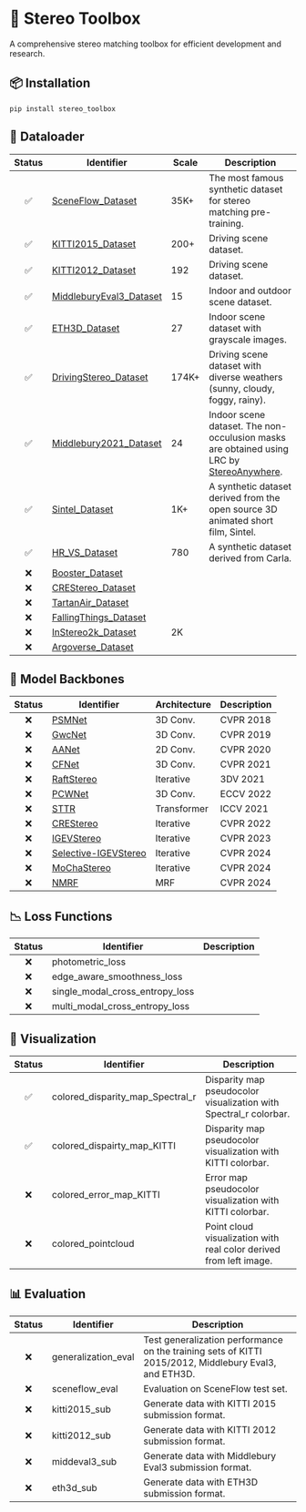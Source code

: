# 🔧 Stereo Toolbox

A comprehensive stereo matching toolbox for efficient development and research.

## 📦 Installation

```
pip install stereo_toolbox
```

## 🔄 Dataloader

| Status | Identifier | Scale | Description |
| :----: | ---------- | ----- | ----------- | 
| ✅ | [SceneFlow_Dataset](https://lmb.informatik.uni-freiburg.de/resources/datasets/SceneFlowDatasets.en.html) | 35K+ | The most famous synthetic dataset for stereo matching pre-training. |
| ✅ | [KITTI2015_Dataset](https://www.cvlibs.net/datasets/kitti/eval_scene_flow.php?benchmark=stereo) | 200+ | Driving scene dataset. |
| ✅ | [KITTI2012_Dataset](https://www.cvlibs.net/datasets/kitti/eval_stereo_flow.php?benchmark=stereo) | 192 | Driving scene dataset. |
| ✅ | [MiddleburyEval3_Dataset](https://vision.middlebury.edu/stereo/submit3) | 15 | Indoor and outdoor scene dataset. |
| ✅ | [ETH3D_Dataset](https://www.eth3d.net/datasets) | 27 | Indoor scene dataset with grayscale images. |
| ✅ | [DrivingStereo_Dataset](https://drivingstereo-dataset.github.io/)| 174K+ | Driving scene dataset with diverse weathers (sunny, cloudy, foggy, rainy). |
| ✅ | [Middlebury2021_Dataset](https://vision.middlebury.edu/stereo/data/scenes2021/) | 24 | Indoor scene dataset. The non-occulusion masks are obtained using LRC by [StereoAnywhere](https://github.com/bartn8/stereoanywhere). |
| ✅ | [Sintel_Dataset](http://sintel.is.tue.mpg.de/stereo) | 1K+ | A synthetic dataset derived from the open source 3D animated short film, Sintel.|
| ✅ | [HR_VS_Dataset](https://drive.google.com/file/d/1SgEIrH_IQTKJOToUwR1rx4-237sThUqX/view) | 780 | A synthetic dataset derived from Carla. |
| ❌ | [Booster_Dataset](https://amsacta.unibo.it/id/eprint/6876/) |  |  |
| ❌ | [CREStereo_Dataset](https://github.com/megvii-research/CREStereo) | |
| ❌ | [TartanAir_Dataset]() | |
| ❌ | [FallingThings_Dataset]() | |
| ❌ | [InStereo2k_Dataset](https://github.com/YuhuaXu/StereoDataset) | 2K | |
| ❌ | [Argoverse_Dataset]() | |



## 🧠 Model Backbones

| Status | Identifier | Architecture | Description |
| :----: | ---------- | ------------ | ----------- |
| ❌ | [PSMNet]() | 3D Conv. | CVPR 2018 |
| ❌ | [GwcNet]() | 3D Conv. | CVPR 2019 |
| ❌ | [AANet]() | 2D Conv. | CVPR 2020 |
| ❌ | [CFNet]() | 3D Conv. | CVPR 2021 |
| ❌ | [RaftStereo]() | Iterative | 3DV 2021 |
| ❌ | [PCWNet]() | 3D Conv. | ECCV 2022 |
| ❌ | [STTR]() | Transformer | ICCV 2021 |
| ❌ | [CREStereo]() | Iterative | CVPR 2022 |
| ❌ | [IGEVStereo]() | Iterative | CVPR 2023 |
| ❌ | [Selective-IGEVStereo]() | Iterative | CVPR 2024 |
| ❌ | [MoChaStereo]() | Iterative | CVPR 2024 |
| ❌ | [NMRF]() | MRF | CVPR 2024 |




## 📉 Loss Functions
| Status | Identifier | Description |
| :----: | ---------- | ----------- |
| ❌ | photometric_loss | |
| ❌ | edge_aware_smoothness_loss | |
| ❌ | single_modal_cross_entropy_loss | |
| ❌ | multi_modal_cross_entropy_loss | |





## 🎨 Visualization

| Status | Identifier | Description |
| :----: | ---------- | ----------- |
| ✅ | colored_disparity_map_Spectral_r | Disparity map pseudocolor visualization with Spectral_r colorbar. |
| ✅ | colored_dispairty_map_KITTI | Disparity map pseudocolor visualization with KITTI colorbar. |
| ❌ | colored_error_map_KITTI | Error map pseudocolor visualization with KITTI colorbar. |
| ❌ | colored_pointcloud | Point cloud visualization with real color derived from left image. |



## 📊 Evaluation

| Status | Identifier | Description |
| :----: | ---------- | ----------- |
| ❌ | generalization_eval | Test generalization performance on the training sets of KITTI 2015/2012, Middlebury Eval3, and ETH3D. |
| ❌ | sceneflow_eval | Evaluation on SceneFlow test set. |
| ❌ | kitti2015_sub | Generate data with KITTI 2015 submission format. |
| ❌ | kitti2012_sub |  Generate data with KITTI 2012 submission format. |
| ❌ | middeval3_sub |  Generate data with Middlebury Eval3 submission format. |
| ❌ | eth3d_sub |  Generate data with ETH3D submission format. |